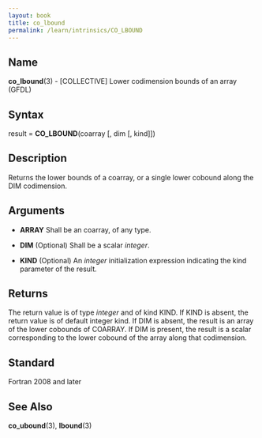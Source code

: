 ```yaml
---
layout: book
title: co_lbound
permalink: /learn/intrinsics/CO_LBOUND
---
```

## __Name__

__co\_lbound__(3) - \[COLLECTIVE\] Lower codimension bounds of an array
(GFDL)

## __Syntax__

result = __CO\_LBOUND__(coarray \[, dim \[, kind\]\])

## __Description__

Returns the lower bounds of a coarray, or a single lower cobound along
the DIM codimension.

## __Arguments__

  - __ARRAY__
    Shall be an coarray, of any type.

  - __DIM__
    (Optional) Shall be a scalar _integer_.

  - __KIND__
    (Optional) An _integer_ initialization expression indicating the kind
    parameter of the result.

## __Returns__

The return value is of type _integer_ and of kind KIND. If KIND is absent,
the return value is of default integer kind. If DIM is absent, the
result is an array of the lower cobounds of COARRAY. If DIM is present,
the result is a scalar corresponding to the lower cobound of the array
along that codimension.

## __Standard__

Fortran 2008 and later

## __See Also__

__co\_ubound__(3), __lbound__(3)
